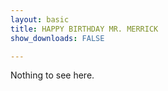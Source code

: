 ```yaml
---
layout: basic
title: HAPPY BIRTHDAY MR. MERRICK
show_downloads: FALSE

---
```


Nothing to see here.

<!--
Go here next:
https://tinyurl.com/zh593k9s
-->
